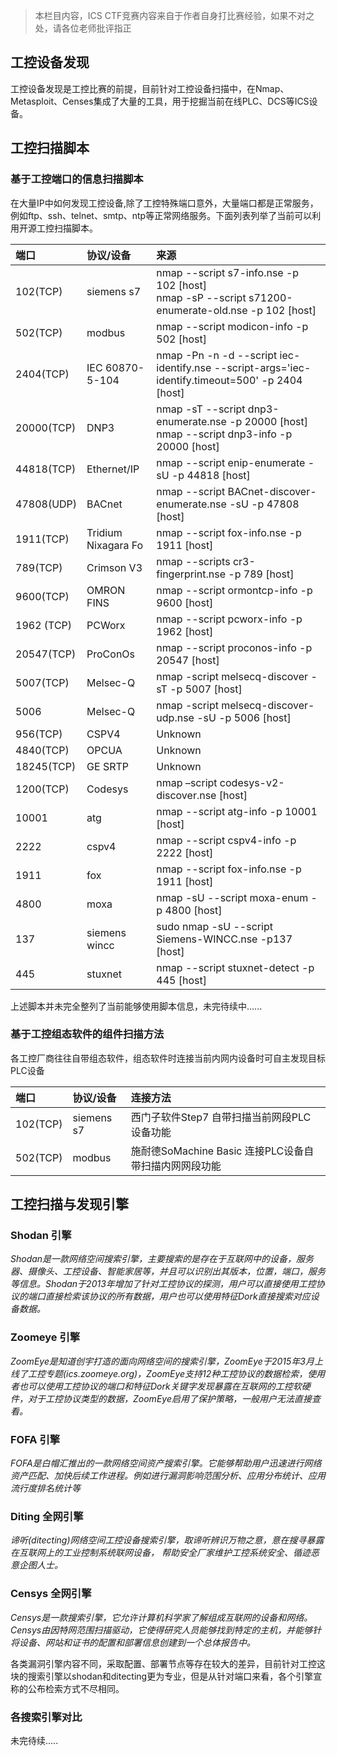 > 本栏目内容，ICS CTF竞赛内容来自于作者自身打比赛经验，如果不对之处，请各位老师批评指正


## 工控设备发现

工控设备发现是工控比赛的前提，目前针对工控设备扫描中，在Nmap、Metasploit、Censes集成了大量的工具，用于挖掘当前在线PLC、DCS等ICS设备。


## 工控扫描脚本


### 基于工控端口的信息扫描脚本


在大量IP中如何发现工控设备,除了工控特殊端口意外，大量端口都是正常服务，例如ftp、ssh、telnet、smtp、ntp等正常网络服务。下面列表列举了当前可以利用开源工控扫描脚本。


|端口|协议/设备|来源|
|:-----|:------|:------|
|102(TCP)|siemens s7|nmap --script s7-info.nse -p 102 [host] <br>nmap -sP --script      s71200-enumerate-old.nse -p 102 [host]|
|502(TCP)|modbus|nmap --script modicon-info -p 502 [host]|
|2404(TCP)|IEC 60870-5-104|nmap -Pn -n -d --script iec-identify.nse  --script-args='iec-identify.timeout=500' -p 2404 [host]|
|20000(TCP)|DNP3|nmap -sT --script dnp3-enumerate.nse -p 20000 [host] <br>nmap --script dnp3-info -p 20000 [host]|
|44818(TCP)|Ethernet/IP|nmap --script enip-enumerate -sU  -p 44818 [host]|
|47808(UDP)|BACnet|nmap --script BACnet-discover-enumerate.nse -sU  -p 47808 [host]|
|1911(TCP)|Tridium Nixagara Fo|nmap --script fox-info.nse -p 1911 [host]|
|789(TCP)|Crimson V3|nmap --scripts cr3-fingerprint.nse -p 789 [host]|
|9600(TCP)|OMRON FINS|nmap --script ormontcp-info -p 9600 [host]|
|1962 (TCP)|PCWorx|nmap --script pcworx-info -p 1962 [host]|
|20547(TCP)|ProConOs|nmap --script proconos-info -p 20547 [host]|
|5007(TCP)|Melsec-Q|nmap -script melsecq-discover -sT -p 5007 [host]|
|5006|Melsec-Q|nmap -script melsecq-discover-udp.nse -sU -p 5006 [host]|
|956(TCP)|CSPV4|Unknown|
|4840(TCP)|OPCUA|Unknown|
|18245(TCP)|GE SRTP|Unknown|
|1200(TCP)|Codesys|nmap –script codesys-v2-discover.nse [host]|
|10001|atg|nmap --script atg-info -p 10001 [host]|
|2222|cspv4|nmap --script cspv4-info -p 2222 [host]|
|1911|fox|nmap --script fox-info.nse -p 1911 [host]|
|4800|moxa|nmap -sU --script moxa-enum -p 4800 [host]|
|137|siemens wincc|sudo nmap -sU --script Siemens-WINCC.nse -p137 [host]|
|445|stuxnet|nmap --script stuxnet-detect -p 445 [host]|

上述脚本并未完全整列了当前能够使用脚本信息，未完待续中......

### 基于工控组态软件的组件扫描方法

各工控厂商往往自带组态软件，组态软件时连接当前内网内设备时可自主发现目标PLC设备

|端口|协议/设备|连接方法|
|:-----|:------|:------|
|102(TCP)|siemens s7|西门子软件Step7 自带扫描当前网段PLC设备功能|
|502(TCP)|modbus|施耐德SoMachine Basic 连接PLC设备自带扫描内网网段功能|


## 工控扫描与发现引擎

### Shodan 引擎

*Shodan是一款网络空间搜索引擎，主要搜索的是存在于互联网中的设备，服务器、摄像头、工控设备、智能家居等，并且可以识别出其版本，位置，端口，服务等信息。Shodan于2013年增加了针对工控协议的探测，用户可以直接使用工控协议的端口直接检索该协议的所有数据，用户也可以使用特征Dork直接搜索对应设备数据。*

### Zoomeye 引擎

*ZoomEye是知道创宇打造的面向网络空间的搜索引擎，ZoomEye于2015年3月上线了工控专题(ics.zoomeye.org)，ZoomEye支持12种工控协议的数据检索，使用者也可以使用工控协议的端口和特征Dork关键字发现暴露在互联网的工控软硬件，对于工控协议类型的数据，ZoomEye启用了保护策略，一般用户无法直接查看。*

### FOFA 引擎

*FOFA是白帽汇推出的一款网络空间资产搜索引擎。它能够帮助用户迅速进行网络资产匹配、加快后续工作进程。例如进行漏洞影响范围分析、应用分布统计、应用流行度排名统计等*

### Diting 全网引擎

*谛听(ditecting)网络空间工控设备搜索引擎，取谛听辨识万物之意，意在搜寻暴露在互联网上的工业控制系统联网设备， 帮助安全厂家维护工控系统安全、循迹恶意企图人士。*

### Censys 全网引擎

*Censys是一款搜索引擎，它允许计算机科学家了解组成互联网的设备和网络。Censys由因特网范围扫描驱动，它使得研究人员能够找到特定的主机，并能够针将设备、网站和证书的配置和部署信息创建到一个总体报告中。*

各类漏洞引擎内容不同，采取配置、部署节点等存在较大的差异，目前针对工控这块的搜索引擎以shodan和ditecting更为专业，但是从针对端口来看，各个引擎宣称的公布检索方式不尽相同。

### 各搜索引擎对比

未完待续.....











